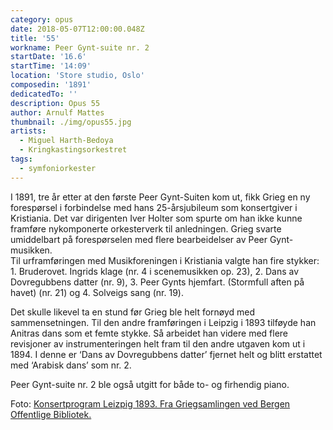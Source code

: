 ```yaml
---
category: opus
date: 2018-05-07T12:00:00.048Z
title: '55'
workname: Peer Gynt-suite nr. 2
startDate: '16.6'
startTime: '14:09'
location: 'Store studio, Oslo'
composedin: '1891'
dedicatedTo: ''
description: Opus 55
author: Arnulf Mattes
thumbnail: ./img/opus55.jpg
artists:
  - Miguel Harth-Bedoya
  - Kringkastingsorkestret
tags:
  - symfoniorkester
---
```

I 1891, tre år etter at den første Peer Gynt-Suiten kom ut, fikk Grieg en ny forespørsel i forbindelse med hans 25-årsjubileum som konsertgiver i Kristiania. Det var dirigenten Iver Holter som spurte om han ikke kunne framføre nykomponerte orkesterverk til anledningen. Grieg svarte umiddelbart på forespørselen med flere bearbeidelser av Peer Gynt-musikken.   
Til urframføringen med Musikforeningen i Kristiania valgte han fire stykker: 1. Bruderovet. Ingrids klage (nr. 4 i scenemusikken op. 23), 2. Dans av Dovregubbens datter (nr. 9), 3. Peer Gynts hjemfart. (Stormfull aften på havet) (nr. 21) og 4. Solveigs sang (nr. 19).

Det skulle likevel ta en stund før Grieg ble helt fornøyd med sammensetningen. Til den andre framføringen i Leipzig i 1893 tilføyde han Anitras dans som et femte stykke. Så arbeidet han videre med flere revisjoner av instrumenteringen helt fram til den andre utgaven kom ut i 1894. I denne er ‘Dans av Dovregubbens datter’ fjernet helt og blitt erstattet med ‘Arabisk dans’ som nr. 2.

Peer Gynt-suite nr. 2 ble også utgitt for både to- og firhendig piano.

Foto: <a href="http://bergen.folkebibl.no/cgi-bin/websok-grieg?tnr=249076" target="_blank">Konsertprogram Leizpig 1893. Fra Griegsamlingen ved Bergen Offentlige Bibliotek.</a>

